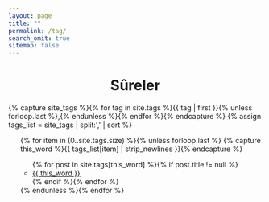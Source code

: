 ```yaml
---
layout: page
title: ""
permalink: /tag/
search_omit: true
sitemap: false
---
```


<div style="text-align: center;"><h1>Sûreler</h1></div>
{% capture site_tags %}{% for tag in site.tags %}{{ tag | first }}{% unless forloop.last %},{% endunless %}{% endfor %}{% endcapture %}
{% assign tags_list = site_tags | split:',' | sort %}

<ul class="tag-box inline">
  {% for item in (0..site.tags.size) %}{% unless forloop.last %}
    {% capture this_word %}{{ tags_list[item] | strip_newlines }}{% endcapture %}

<ul class="post-list">
  {% for post in site.tags[this_word] %}{% if post.title != null %}
    <li><a href="{{ site.url }}{{ post.url }}">{{ this_word }}</a></li>
  {% endif %}{% endfor %}
</ul>
  {% endunless %}{% endfor %}

</ul>

